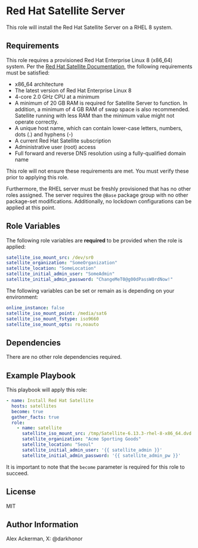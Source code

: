 # Red Hat Satellite Server

This role will install the Red Hat Satellite Server on a RHEL 8 system.

## Requirements

This role requires a provisioned Red Hat Enterprise Linux 8 (x86_64) system.  Per
the [Red Hat Satellite Documentation](https://access.redhat.com/documentation/en-us/red_hat_satellite/6.13/html/installing_satellite_server_in_a_disconnected_network_environment/preparing_your_environment_for_installation_satellite#doc-wrapper),
the following requirements must be satisfied:

* x86_64 architecture
* The latest version of Red Hat Enterprise Linux 8
* 4-core 2.0 GHz CPU at a minimum
* A minimum of 20 GB RAM is required for Satellite Server to function. In addition, a minimum of 4 GB RAM of swap space is also recommended. Satellite running with less RAM than the minimum value might not operate correctly.
* A unique host name, which can contain lower-case letters, numbers, dots (.) and hyphens (-)
* A current Red Hat Satellite subscription
* Administrative user (root) access
* Full forward and reverse DNS resolution using a fully-qualified domain name

This role will not ensure these requirements are met.  You must verify these prior
to applying this role.  

Furthermore, the RHEL server must be freshly provisioned that has no other roles assigned.  The server requires the `@Base` package group with no other package-set
modifications.  Additionally, no lockdown configurations can be applied at this point.

## Role Variables

The following role variables are **required** to be provided when the role is applied:

```yaml
satellite_iso_mount_src: /dev/sr0
satellite_organization: "SomeOrganization"
satellite_location: "SomeLocation"
satellite_initial_admin_user: "SomeAdmin"
satellite_initial_admin_password: "ChangeMeT0@g00dPassW0rdNow!"
```

The following variables can be set or remain as is depending on your environment:

```yaml
online_instance: false
satellite_iso_mount_point: /media/sat6
satellite_iso_mount_fstype: iso9660
satellite_iso_mount_opts: ro,noauto
```

## Dependencies

There are no other role dependencies required.

## Example Playbook

This playbook will apply this role:

```yaml
- name: Install Red Hat Satellite
  hosts: satellites
  become: true
  gather_facts: true
  role:
    - name: satellite
      satellite_iso_mount_src: /tmp/Satellite-6.13.3-rhel-8-x86_64.dvd.iso
      satellite_organization: "Acme Sporting Goods"
      satellite_location: "Seoul"
      satellite_initial_admin_user: '{{ satellite_admin }}'
      satellite_initial_admin_password: '{{ satellite_admin_pw }}'
```

It is important to note that the `become` parameter is required for this role
to succeed.

## License

MIT

## Author Information

Alex Ackerman, X: @darkhonor

